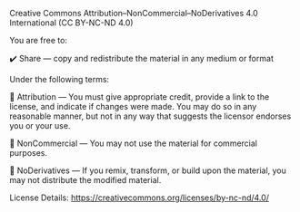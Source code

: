 Creative Commons Attribution–NonCommercial–NoDerivatives 4.0 International (CC BY-NC-ND 4.0)

You are free to:

✔️ Share — copy and redistribute the material in any medium or format

Under the following terms:

📌 Attribution — You must give appropriate credit, provide a link to the license, and indicate if changes were made. You may do so in any reasonable manner, but not in any way that suggests the licensor endorses you or your use.

🚫 NonCommercial — You may not use the material for commercial purposes.

🚫 NoDerivatives — If you remix, transform, or build upon the material, you may not distribute the modified material.

License Details: https://creativecommons.org/licenses/by-nc-nd/4.0/
